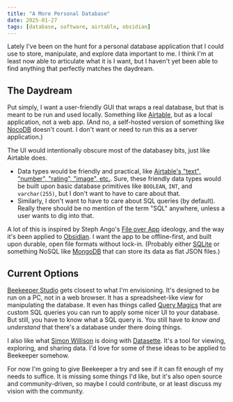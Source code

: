 ```yaml
---
title: "A More Personal Database"
date: 2025-01-27
tags: [database, software, airtable, obsidian]
---
```


Lately I've been on the hunt for a personal database application that I could use to store, manipulate, and explore data important to me. I think I'm at least now able to articulate what it is I want, but I haven't yet been able to find anything that perfectly matches the daydream.

## The Daydream

Put simply, I want a user-friendly GUI that wraps a real database, but that is meant to be run and used locally. Something like [Airtable](https://airtable.com/), but as a local application, not a web app. (And no, a self-hosted version of something like [NocoDB](https://nocodb.com/) doesn't count. I don't want or need to run this as a server application.)

The UI would intentionally obscure most of the databasey bits, just like Airtable does.

- Data types would be friendly and practical, like [Airtable's "text", "number", "rating", "image", etc.](https://support.airtable.com/docs/supported-field-types-in-airtable-overview). Sure, these friendly data types would be built upon basic database primitives like `BOOLEAN`, `INT`, and `varchar(255)`, but I don't want to have to care about that.
- Similarly, I don't want to have to care about SQL queries (by default). Really there should be no mention of the term "SQL" anywhere, unless a user wants to dig into that.

A lot of this is inspired by Steph Ango's [File over App](https://stephango.com/file-over-app) ideology, and the way it's been applied to [Obsidian](https://obsidian.md/). I want the app to be offline-first, and built upon durable, open file formats without lock-in. (Probably either [SQLite](https://www.sqlite.org/) or something NoSQL like [MongoDB](https://www.mongodb.com/) that can store its data as flat JSON files.)

## Current Options

[Beekeeper Studio](https://www.beekeeperstudio.io/) gets closest to what I'm envisioning. It's designed to be run on a PC, not in a web browser. It has a spreadsheet-like view for manipulating the database. It even has things called [Query Magics](https://docs.beekeeperstudio.io/user_guide/query-magics/) that are custom SQL queries you can run to apply some nicer UI to your database. But still, you have to know what a SQL query is. You still have to *know and understand* that there's a database under there doing things.

I also like what [Simon Willison](https://simonwillison.net/) is doing with [Datasette](https://datasette.io/). It's a tool for viewing, exploring, and sharing data. I'd love for some of these ideas to be applied to Beekeeper somehow.

For now I'm going to give Beekeeper a try and see if it can fit enough of my needs to suffice. It is missing some things I'd like, but it's also open source and community-driven, so maybe I could contribute, or at least discuss my vision with the community.
